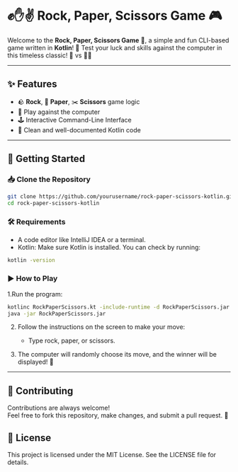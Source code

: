# ✊✋✌️ Rock, Paper, Scissors Game 🎮

Welcome to the **Rock, Paper, Scissors Game** 🎉, a simple and fun CLI-based game written in **Kotlin**! 🚀 Test your luck and skills against the computer in this timeless classic! 🤖 vs 🧑‍💻  

---

## ✨ Features
- 🪨 **Rock**, 📄 **Paper**, ✂️ **Scissors** game logic
- 🤖 Play against the computer
- 🕹️ Interactive Command-Line Interface
- 📜 Clean and well-documented Kotlin code

---

## 🚀 Getting Started

### 📥 Clone the Repository
```bash
git clone https://github.com/yourusername/rock-paper-scissors-kotlin.git
cd rock-paper-scissors-kotlin
```

### 🛠️ Requirements
- A code editor like IntelliJ IDEA or a terminal.
- Kotlin: Make sure Kotlin is installed. You can check by running:
```bash
kotlin -version
```

### ▶️ How to Play
1.Run the program:
```bash
kotlinc RockPaperScissors.kt -include-runtime -d RockPaperScissors.jar
java -jar RockPaperScissors.jar
```
2. Follow the instructions on the screen to make your move:
   - Type rock, paper, or scissors.

3. The computer will randomly choose its move, and the winner will be displayed! 🎉

---

## 🤝 Contributing  
Contributions are always welcome!  
Feel free to fork this repository, make changes, and submit a pull request. 🙌

## 📜 License 
This project is licensed under the MIT License. See the LICENSE file for details.



